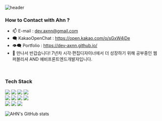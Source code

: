 ![header](https://capsule-render.vercel.app/api?type=waving&color=b57bde&height=400&section=header&text=Hello%20I'm%20Ahn&fontSize=90)

### How to Contact with Ahn ?
- 📫 E-mail : dev.axnn@gmail.com
- 🗨 KakaoOpenChat : https://open.kakao.com/o/sGxW4jDe
- 👁‍🗨 Portfolio : https://dev-axnn.github.io/
- 💬 만나서 반갑습니다!
7년차 시각·편집디자이너에서 더 성장하기 위해
공부중인 웹퍼블리셔 AND 예비프론트엔드개발자입니다.

</br>

### Tech Stack
<img src="https://img.shields.io/badge/HTML-E34F26?style=flat-square&logo=HTML5&logoColor=white"/></a>
<img src="https://img.shields.io/badge/CSS-1572B6?style=flat-square&logo=CSS3&logoColor=white"/></a>
<img src="https://img.shields.io/badge/SCSS-CC6699?style=flat-square&logo=Sass&logoColor=white"/></a>
<img src="https://img.shields.io/badge/JavaScript-F7DF1E?style=flat-square&logo=JavaScript&logoColor=white"/></a><br/>
<img src="https://img.shields.io/badge/jQuery-0769AD?style=flat-square&logo=jQuery&logoColor=white"/></a>
<img src="https://img.shields.io/badge/Vue.js-00851f?style=flat-square&logo=Vue.js&logoColor=white"/></a>
<img src="https://img.shields.io/badge/Figma-00baff?style=flat-square&logo=Figma&logoColor=white"/></a>
<img src="https://img.shields.io/badge/GitHub-181717?style=flat-square&logo=GitHub&logoColor=white"/></a><br/>
<img src="https://img.shields.io/badge/Photoshop-31A8FF?style=flat-square&logo=Adobe-Photoshop&logoColor=white"/></a>
<img src="https://img.shields.io/badge/Illustrator-FF9A00?style=flat-square&logo=Adobe-Illustrator&logoColor=white"/></a>
<img src="https://img.shields.io/badge/Illustrator-FF3366?style=flat-square&logo=Adobe-InDesign&logoColor=white"/></a>

![AHN's GitHub stats](https://github-readme-stats.vercel.app/api?username=dev-axnn&show_icons=true&theme=radical) 
